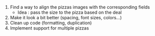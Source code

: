 1. Find a way to align the pizzas images with the corresponding fields
    * Idea : pass the size to the pizza based on the deal
2. Make it look a bit better (spacing, font sizes, colors...)
3. Clean up code (formatting, duplication)
4. Implement support for multiple pizzas
